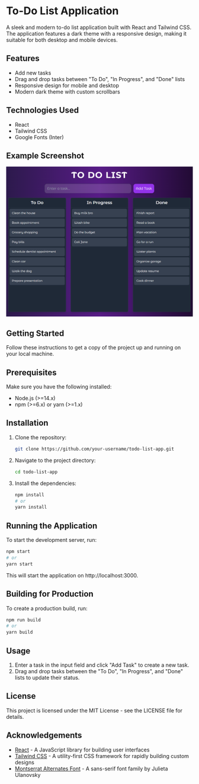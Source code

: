 # To-Do List Application

A sleek and modern to-do list application built with React and Tailwind CSS. The application features a dark theme with a responsive design, making it suitable for both desktop and mobile devices.

## Features

- Add new tasks
- Drag and drop tasks between "To Do", "In Progress", and "Done" lists
- Responsive design for mobile and desktop
- Modern dark theme with custom scrollbars

## Technologies Used

- React
- Tailwind CSS
- Google Fonts (Inter)

## Example Screenshot

![Screenshot](./screenshot/page.png)

## Getting Started

Follow these instructions to get a copy of the project up and running on your local machine.

## Prerequisites

Make sure you have the following installed:

- Node.js (>=14.x)
- npm (>=6.x) or yarn (>=1.x)

## Installation

1. Clone the repository:

   ```bash
   git clone https://github.com/your-username/todo-list-app.git
   ```

2. Navigate to the project directory:

   ```bash
   cd todo-list-app
   ```

3. Install the dependencies:
   ```bash
   npm install
   # or
   yarn install
   ```

## Running the Application

To start the development server, run:

```bash
npm start
# or
yarn start
```

This will start the application on http://localhost:3000.

## Building for Production

To create a production build, run:

```bash
npm run build
# or
yarn build
```

## Usage

1.  Enter a task in the input field and click "Add Task" to create a new task.
2.  Drag and drop tasks between the "To Do", "In Progress", and "Done" lists to update their status.

## License

This project is licensed under the MIT License - see the LICENSE file for details.

## Acknowledgements

- [React](https://reactjs.org/) - A JavaScript library for building user interfaces
- [Tailwind CSS](https://tailwindcss.com/) - A utility-first CSS framework for rapidly building custom designs
- [Montserrat Alternates Font](https://fonts.google.com/specimen/Montserrat+Alternates) - A sans-serif font family by Julieta Ulanovsky
